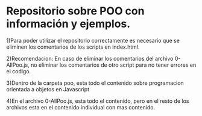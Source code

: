 # Repositorio sobre POO con información y ejemplos.

1)Para poder utilizar el repositorio correctamente es necesario que se eliminen los comentarios de los scripts en index.html.

2)Recomendacion: En caso de eliminar los comentarios del archivo 0-AllPoo.js, no eliminar los comentarios de otro script para no tener errores en el codigo.

3)Dentro de la carpeta poo, esta todo el contenido sobre programacion orientada a objetos en Javascript

4)En el archivo 0-AllPoo.js, esta todo el contenido, pero en el resto de los archivos esta en el contenido individual con mas contenido.
